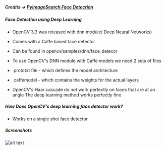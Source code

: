 ##### Credits -> [PyImageSearch Face Detection](https://www.pyimagesearch.com/2018/02/26/face-detection-with-opencv-and-deep-learning/)

##### Face Detection using Deep Learning
- OpenCV 3.3 was released with dnn module( Deep Neural Networks)
- Comes with a Caffe based face detector
- Can be found in opencv/samples/dnn/face_detecor

- To use OpenCV's DNN module with Caffe models we need 2 sets of files
- .prototxt file - which defines the model architecture
- .caffemodel - which contains the weights for the actual layers

- OpenCV's Haar cascade do not work perfectly on faces that are at an angle
  The deep learning method works perfectly fine

##### How Does OpenCV's deep learning face detector work?
- Works on a single shot face detector


##### Screenshots
![alt text](http://url/to/img.png)
